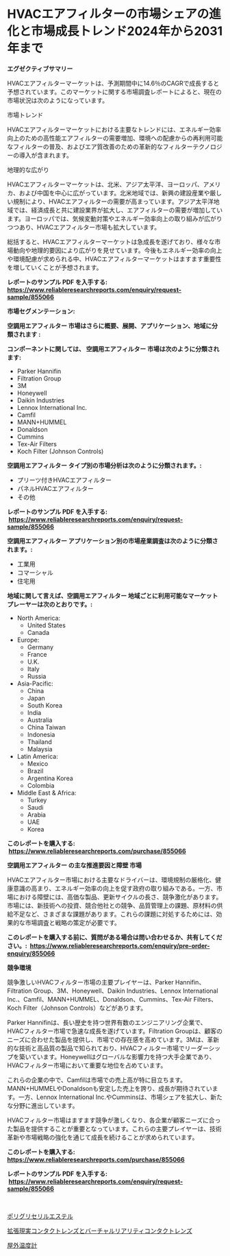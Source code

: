 <p><h1>HVACエアフィルターの市場シェアの進化と市場成長トレンド2024年から2031年まで</h1></p><p><strong>エグゼクティブサマリー</strong></p>
<p><p>HVACエアフィルターマーケットは、予測期間中に14.6％のCAGRで成長すると予想されています。このマーケットに関する市場調査レポートによると、現在の市場状況は次のようになっています。</p><p>市場トレンド</p><p>HVACエアフィルターマーケットにおける主要なトレンドには、エネルギー効率向上のための高性能エアフィルターの需要増加、環境への配慮からの再利用可能なフィルターの普及、およびエア質改善のための革新的なフィルターテクノロジーの導入が含まれます。</p><p>地理的な広がり</p><p>HVACエアフィルターマーケットは、北米、アジア太平洋、ヨーロッパ、アメリカ、および中国を中心に広がっています。北米地域では、新興の建設産業や厳しい規制により、HVACエアフィルターの需要が高まっています。アジア太平洋地域では、経済成長と共に建設業界が拡大し、エアフィルターの需要が増加しています。ヨーロッパでは、気候変動対策やエネルギー効率向上の取り組みが広がりつつあり、HVACエアフィルター市場も拡大しています。</p><p>総括すると、HVACエアフィルターマーケットは急成長を遂げており、様々な市場動向や地理的要因により広がりを見せています。今後もエネルギー効率の向上や環境配慮が求められる中、HVACエアフィルターマーケットはますます重要性を増していくことが予想されます。</p></p>
<p><strong>レポートのサンプル PDF を入手する: <a href="https://www.reliableresearchreports.com/enquiry/request-sample/855066">https://www.reliableresearchreports.com/enquiry/request-sample/855066</a></strong></p>
<p><strong>市場セグメンテーション:</strong></p>
<p><strong> 空調用エアフィルター 市場はさらに概要、展開、アプリケーション、地域に分類されます :</strong></p>
<p><strong>コンポーネントに関しては、 空調用エアフィルター 市場は次のように分類されます: &nbsp;</strong></p>
<p><ul><li>Parker Hannifin</li><li>Filtration Group</li><li>3M</li><li>Honeywell</li><li>Daikin Industries</li><li>Lennox International Inc.</li><li>Camfil</li><li>MANN+HUMMEL</li><li>Donaldson</li><li>Cummins</li><li>Tex-Air Filters</li><li>Koch Filter (Johnson Controls)</li></ul></p>
<p><strong> 空調用エアフィルター タイプ別の市場分析は次のように分類されます。:</strong></p>
<p><ul><li>プリーツ付きHVACエアフィルター</li><li>パネルHVACエアフィルター</li><li>その他</li></ul></p>
<p><strong>レポートのサンプル PDF を入手する: &nbsp;<a href="https://www.reliableresearchreports.com/enquiry/request-sample/855066">https://www.reliableresearchreports.com/enquiry/request-sample/855066</a></strong></p>
<p><strong> 空調用エアフィルター アプリケーション別の市場産業調査は次のように分類されます。:</strong></p>
<p><ul><li>工業用</li><li>コマーシャル</li><li>住宅用</li></ul></p>
<p><strong>地域に関して言えば、空調用エアフィルター 地域ごとに利用可能なマーケットプレーヤーは次のとおりです。:</strong></p>
<p><ul>
    <li>
        North America:
        <ul>
            <li>United States</li>
            <li>Canada</li>
        </ul>
    </li>
    <li>
        Europe:
        <ul>
            <li>Germany</li>
            <li>France</li>
            <li>U.K.</li>
            <li>Italy</li>
            <li>Russia</li>
        </ul>
    </li>
    <li>
        Asia-Pacific:
        <ul>
            <li>China</li>
            <li>Japan</li>
            <li>South Korea</li>
            <li>India</li>
            <li>Australia</li>
            <li>China Taiwan</li>
            <li>Indonesia</li>
            <li>Thailand</li>
            <li>Malaysia</li>
        </ul>
    </li>
    <li>
        Latin America:
        <ul>
            <li>Mexico</li>
            <li>Brazil</li>
            <li>Argentina Korea</li>
            <li>Colombia</li>
        </ul>
    </li>
    <li>
        Middle East & Africa:
        <ul>
            <li>Turkey</li>
            <li>Saudi</li>
            <li>Arabia</li>
            <li>UAE</li>
            <li>Korea</li>
        </ul>
    </li>
    </ul></p>
<p><strong>このレポートを購入する: &nbsp;<a href="https://www.reliableresearchreports.com/purchase/855066">https://www.reliableresearchreports.com/purchase/855066</a></strong></p>
<p><strong>空調用エアフィルター の主な推進要因と障壁 市場</strong></p>
<p><p>HVACエアフィルター市場における主要なドライバーは、環境規制の厳格化、健康意識の高まり、エネルギー効率の向上を促す政府の取り組みである。一方、市場における障壁には、高価な製品、更新サイクルの長さ、競争激化があります。市場には、新技術への投資、競合他社との競争、品質管理上の課題、原材料の供給不足など、さまざまな課題があります。これらの課題に対処するためには、効果的な市場調査と戦略の策定が必要です。</p></p>
<p><strong>このレポートを購入する前に、質問がある場合は問い合わせるか、共有してください。:&nbsp; <a href="https://www.reliableresearchreports.com/enquiry/pre-order-enquiry/855066">https://www.reliableresearchreports.com/enquiry/pre-order-enquiry/855066</a></strong></p>
<p><strong>競争環境</strong></p>
<p><p>競争激しいHVACフィルター市場の主要プレイヤーは、Parker Hannifin、Filtration Group、3M、Honeywell、Daikin Industries、Lennox International Inc.、Camfil、MANN+HUMMEL、Donaldson、Cummins、Tex-Air Filters、Koch Filter（Johnson Controls）などがあります。</p><p>Parker Hannifinは、長い歴史を持つ世界有数のエンジニアリング企業で、HVACフィルター市場で急速な成長を遂げています。Filtration Groupは、顧客のニーズに合わせた製品を提供し、市場での存在感を高めています。3Mは、革新的な技術と高品質の製品で知られており、HVACフィルター市場でリーダーシップを築いています。Honeywellはグローバルな影響力を持つ大手企業であり、HVACフィルター市場において重要な地位を占めています。</p><p>これらの企業の中で、Camfilは市場での売上高が特に目立ちます。MANN+HUMMELやDonaldsonも安定した売上を誇り、成長が期待されています。一方、Lennox International Inc.やCumminsは、市場シェアを拡大し、新たな分野に進出しています。</p><p>HVACフィルター市場はますます競争が激しくなり、各企業が顧客ニーズに合った製品を提供することが重要となっています。これらの主要プレイヤーは、技術革新や市場戦略の強化を通じて成長を続けることが求められています。</p></p>
<p><strong>このレポートを購入する: &nbsp; <a href="https://www.reliableresearchreports.com/purchase/855066">https://www.reliableresearchreports.com/purchase/855066</a></strong></p>
<p><strong>レポートのサンプル PDF を入手する: &nbsp;<a href="https://www.reliableresearchreports.com/enquiry/request-sample/855066">https://www.reliableresearchreports.com/enquiry/request-sample/855066</a></strong><strong></strong></p>
<p>&nbsp;</p>
<p><p><a href="https://medium.com/@peterpatel626/%E3%83%9D%E3%83%AA%E3%82%B0%E3%83%AA%E3%82%BB%E3%83%AA%E3%83%AB%E3%82%A8%E3%82%B9%E3%83%86%E3%83%AB%E5%B8%82%E5%A0%B4%E3%81%AF-%E5%B8%82%E5%A0%B4%E3%82%B7%E3%82%A7%E3%82%A2-%E3%82%B5%E3%82%A4%E3%82%BA-%E3%81%8A%E3%82%88%E3%81%B32031%E5%B9%B4%E3%81%BE%E3%81%A7%E3%81%AE%E4%BA%88%E6%B8%AC%E3%81%AB%E7%84%A6%E7%82%B9%E3%82%92%E5%BD%93%E3%81%A6%E3%81%A6%E3%81%84%E3%81%BE%E3%81%99-0fe2d68157d1">ポリグリセリルエステル</a></p><p><a href="https://github.com/laurenreichert/Market-Research-Report-List-1/blob/main/978995916940.md">拡張現実コンタクトレンズとバーチャルリアリティコンタクトレンズ</a></p><p><a href="https://github.com/RodHoppe07/Market-Research-Report-List-1/blob/main/877380116941.md">屋外温度計</a></p></p>